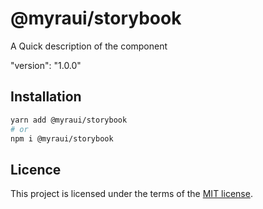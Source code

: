 # @myraui/storybook

A Quick description of the component

"version": "1.0.0"

## Installation

```sh
yarn add @myraui/storybook
# or
npm i @myraui/storybook
```

## Licence

This project is licensed under the terms of the
[MIT license](https://github.com/myraui/myraui/blob/main/LICENSE).
